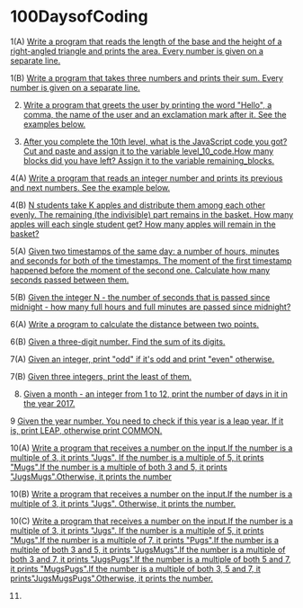 # 100DaysofCoding

1(A) [Write a program that reads the length of the base and the height of a right-angled triangle and prints the area. Every number is given on a separate line.](CodeDay001(A).md)

1(B) [Write a program that takes three numbers and prints their sum. Every number is given on a separate line.](CodeDay001(B).md)

2) [Write a program that greets the user by printing the word "Hello", a comma, the name of the user and an exclamation mark after it. See the examples below.](CodeDay002.md)

3) [After you complete the 10th level, what is the JavaScript code you got? Cut and paste and assign it to the variable level_10_code.How many blocks did you have left? Assign it to the variable remaining_blocks.](CodeDay003.md)

4(A) [Write a program that reads an integer number and prints its previous and next numbers. See the example below.](CodeDay004(A).md)

4(B) [N students take K apples and distribute them among each other evenly. The remaining (the indivisible) part remains in the basket. How many apples will each single student get? How many apples will remain in the basket?](CodeDay004(B).md)

5(A) [Given two timestamps of the same day: a number of hours, minutes and seconds for both of the timestamps. The moment of the first timestamp happened before the moment of the second one. Calculate how many seconds passed between them.](CodeDay005(A).md)

5(B) [Given the integer N - the number of seconds that is passed since midnight - how many full hours and full minutes are passed since midnight?](CodeDay005(B).md)

6(A) [Write a program to calculate the distance between two points.](CodeDay006(A).md)

6(B) [Given a three-digit number. Find the sum of its digits.](CodeDay006(B).md)

7(A) [Given an integer, print "odd" if it's odd and print "even" otherwise.](CodeDay007(A).md)

7(B) [Given three integers, print the least of them.](CodeDay007(B).md)

8) [Given a month - an integer from 1 to 12, print the number of days in it in the year 2017.](CodeDay008.md)

9 [Given the year number. You need to check if this year is a leap year. If it is, print LEAP, otherwise print COMMON.](CodeDay009.md)

10(A) [Write a program that receives a number on the input.If the number is a multiple of 3, it prints "Jugs". If the number is a multiple of 5, it prints "Mugs".If the number is a multiple of both 3 and 5, it prints "JugsMugs".Otherwise, it prints the number](CodeDay010(A).md)

10(B) [Write a program that receives a number on the input.If the number is a multiple of 3, it prints "Jugs". Otherwise, it prints the number.](CodeDay010(B).md)

10(C) [Write a program that receives a number on the input.If the number is a multiple of 3, it prints "Jugs". If the number is a multiple of 5, it prints "Mugs".If the number is a multiple of 7, it prints "Pugs".If the number is a multiple of both 3 and 5, it prints "JugsMugs".If the number is a multiple of both 3 and 7, it prints "JugsPugs".If the number is a multiple of both 5 and 7, it prints "MugsPugs".If the number is a multiple of both 3, 5 and 7, it prints"JugsMugsPugs".Otherwise, it prints the number.](CodeDay010(C).md)

11) [](CodeDay011.md)
